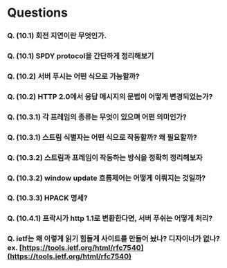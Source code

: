 # Questions

### Q. \(10.1\) 회전 지연이란 무엇인가.

### Q. \(10.1\) SPDY protocol을 간단하게 정리해보기

### Q. \(10.2\) 서버 푸시는 어떤 식으로 가능할까?

### Q. \(10.2\) HTTP 2.0에서 응답 메시지의 문법이 어떻게 변경되었는가?

### Q. \(10.3.1\) 각 프레임의 종류는 무엇이 있으며 어떤 의미인가?

### Q. \(10.3.1\) 스트림 식별자는 어떤 식으로 작동할까? 왜 필요할까?

### Q. \(10.3.2\)  스트림과 프레임이 작동하는 방식을 정확히 정리해보자

### Q. \(10.3.2\)  window update 흐름제어는 어떻게 이뤄지는 것일까?

### Q. \(10.3.3\)  HPACK 명세?

### Q. \(10.4.1\) 프락시가 http 1.1로 변환한다면, 서버 푸쉬는 어떻게 처리?

### Q. ietf는 왜 이렇게 읽기 힘들게 사이트를 만들어 놨나? 디자이너가 없나? ex. [https://tools.ietf.org/html/rfc7540](https://tools.ietf.org/html/rfc7540)



